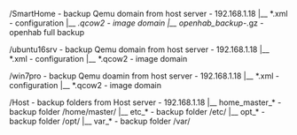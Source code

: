 /SmartHome - backup Qemu domain from host server - 192.168.1.18
|__ *.xml               - configuration
|__ *.qcow2             - image domain
|__ openhab_backup-*.gz - openhab full backup

/ubuntu16srv - backup Qemu domain from host server - 192.168.1.18
|__ *.xml   - configuration
|__ *.qcow2 - image domain

/win7pro - backup Qemu doamin from host server - 192.168.1.18
|__ *.xml   - configuration
|__ *.qcow2 - image domain

/Host - backup folders from Host server - 192.168.1.18 
|__ home_master_* - backup folder /home/master/
|__ etc_*         - backup folder /etc/
|__ opt_*         - backup folder /opt/ 
|__ var_*         - backup folder /var/  
 